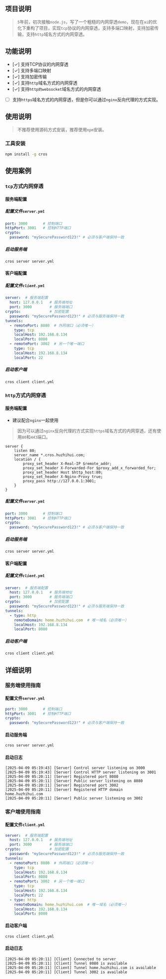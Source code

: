 ## 项目说明
> `5`年前，初次接触`node.js`，写了一个粗糙的内网穿透`demo`，现在在`ai`的优化下重构了项目，实现`tcp`协议的内网穿透，支持多端口映射，支持加密传输，支持`http`域名方式的内网穿透。
## 功能说明
- [✓] 支持TCP协议的内网穿透
- [✓] 支持多端口映射
- [✓] 支持加密传输
- [✓] 支持`http`域名方式的内网穿透
- [✓] 支持`http的websocket`域名方式的内网穿透
- [ ] 支持`https`域名方式的内网穿透，但是你可以通过`nginx`反向代理的方式实现。

## 使用说明
> 不推荐使用源码方式安装，推荐使用`npm`安装。
### 工具安装
```bash
npm install -g cros
```

## 使用案例
### `tcp`方式内网穿透
#### 服务端配置
##### 配置文件`server.yml`
```yaml
port: 3000       # 控制端口
httpPort: 3001   # 控制HTTP端口
crypto:
  password: "mySecurePassword123!" # 必须与客户端保持一致
```
##### 启动服务端
```bash
cros server server.yml
```

#### 客户端配置
##### 配置文件`client.yml`
```yaml
server:  # 服务端配置
  host: 127.0.0.1   # 服务端地址
  port: 3000        # 服务端端口
crypto:             # 加密配置
  password: "mySecurePassword123!" # 必须与服务端保持一致
tunnels:
  - remotePort: 8080  # 外网端口（必须唯一）
    type: tcp
    localHost: 192.168.8.134
    localPort: 8080
  - remotePort: 3002  # 另一个唯一端口
    type: tcp
    localHost: 192.168.8.134
    localPort: 22
```
##### 启动客户端
```bash
cros client client.yml
```

### `http`方式内网穿透
#### 服务端配置

- 建议配合`nginx`一起使用
> 因为可以通过`nginx`反向代理的方式实现`https`域名方式的内网穿透，还有使用`80`和`443`端口。
```
server {
	listen 80;
	server_name *.cros.huzhihui.com;
	location / {
		proxy_set_header X-Real-IP $remote_addr;
		proxy_set_header X-Forwarded-For $proxy_add_x_forwarded_for;
		proxy_set_header Host $http_host:80;
		proxy_set_header X-Nginx-Proxy true;
		proxy_pass http://127.0.0.1:3001;
	}
}
```

##### 配置文件`server.yml`
```yaml
port: 3000       # 控制端口
httpPort: 3001   # 控制HTTP端口
crypto:
  password: "mySecurePassword123!" # 必须与客户端保持一致
```
##### 启动服务端
```bash
cros server server.yml
```

#### 客户端配置
##### 配置文件`client.yml`
```yaml
server:  # 服务端配置
  host: 127.0.0.1   # 服务端地址
  port: 3000        # 服务端端口
crypto:             # 加密配置
  password: "mySecurePassword123!" # 必须与服务端保持一致
tunnels:
  - type: http
    remoteDomain: home.huzhihui.com  # 唯一域名（必须唯一）
    localHost: 192.168.8.134
    localPort: 8080
```
##### 启动客户端
```bash
cros client client.yml
```

## 详细说明
### 服务端使用指南

#### 配置文件`server.yml`
```yaml
port: 3000       # 控制端口
httpPort: 3001   # 控制HTTP端口
crypto:
  password: "mySecurePassword123!" # 必须与客户端保持一致
```
#### 启动服务端
```bash
cros server server.yml
```
#### 启动日志
```
[2025-04-09 05:19:43] [Server] Control server listening on 3000
[2025-04-09 05:19:43] [Server] Control HTTP server listening on 3001
[2025-04-09 05:20:11] [Server] Registered port 8080
[2025-04-09 05:20:11] [Server] Public server listening on 8080
[2025-04-09 05:20:11] [Server] Registered port 3002
[2025-04-09 05:20:11] [Server] Registered HTTP domain home.huzhihui.com
[2025-04-09 05:20:11] [Server] Public server listening on 3002
```

### 客户端使用指南

#### 配置文件`client.yml`
```yaml
server:  # 服务端配置
  host: 127.0.0.1   # 服务端地址
  port: 3000        # 服务端端口
crypto:             # 加密配置
  password: "mySecurePassword123!" # 必须与服务端保持一致
tunnels:
  - remotePort: 8080  # 外网端口（必须唯一）
    type: tcp
    localHost: 192.168.8.134
    localPort: 8080
  - remotePort: 3002  # 另一个唯一端口
    type: tcp
    localHost: 192.168.8.134
    localPort: 22
  - type: http
    remoteDomain: home.huzhihui.com  # 唯一域名（必须唯一）
    localHost: 192.168.8.134
    localPort: 8080
```
#### 启动客户端
```bash
cros client client.yml
```
#### 启动日志
```
[2025-04-09 05:20:11] [Client] Connected to server
[2025-04-09 05:20:11] [Client] Tunnel 8080 is available
[2025-04-09 05:20:11] [Client] Tunnel home.huzhihui.com is available
[2025-04-09 05:20:11] [Client] Tunnel 3002 is available
```

